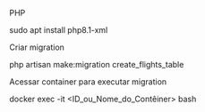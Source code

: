 PHP 

sudo apt install php8.1-xml

Criar migration

php artisan make:migration create_flights_table

Acessar container para executar migration

docker exec -it <ID_ou_Nome_do_Contêiner> bash
